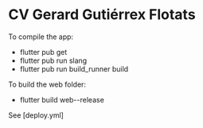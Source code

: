 # CV Gerard Gutiérrex Flotats

To compile the app: 
- flutter pub get
- flutter pub run slang
- flutter pub run build_runner build

To build the web folder:
- flutter build web--release

See [deploy.yml]

